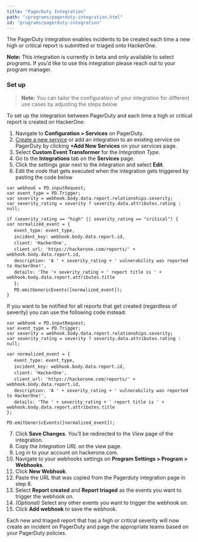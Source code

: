 ```yaml
---
title: "PagerDuty Integration"
path: "/programs/pagerduty-integration.html"
id: "programs/pagerduty-integration"
---
```


<style>
.contents {
  margin-left: 1.45rem;
  margin-right: 1.45rem;
  border-radius: 0.3em;
  width: 60%;
}
</style>

The PagerDuty integration enables incidents to be created each time a new high or critical report is submitted or triaged onto HackerOne.

<div class="betanote" markdown="1">
<b>Note:</b> This integration is currently in beta and only available to select programs. If you’d like to use this integration please reach out to your program manager.
</div>

### Set up

> **Note:** You can tailor the configuration of your integration for different use cases by adjusting the steps below.

To set up the integration between PagerDuty and each time a high or critical report is created on HackerOne:

1. Navigate to **Configuration > Services** on PagerDuty.
2. [Create a new service](https://support.pagerduty.com/docs/services-and-integrations#section-events-api-v2) or add an integration to an existing service on PagerDuty by clicking **+Add New Services** on your services page.
3. Select **Custom Event Transformer** for the *Integration Type*.
4. Go to the **Integrations** tab on the **Services** page.
5. Click the settings gear next to the integration and select **Edit**.
6. Edit the code that gets executed when the integration gets triggered by pasting the code below

`var webhook = PD.inputRequest;`
<br>`var event_type = PD.Trigger;`
<br>`var severity = webhook.body.data.report.relationships.severity;`
<br>`var severity_rating = severity ? severity.data.attributes.rating : null;`

`if (severity_rating == "high" || severity_rating == "critical") {`
  <br> `var normalized_event = {`
    <br>&nbsp;&nbsp;&nbsp;&nbsp;&nbsp;`event_type: event_type,`
    <br>&nbsp;&nbsp;&nbsp;&nbsp;&nbsp;`incident_key: webhook.body.data.report.id,`
    <br>&nbsp;&nbsp;&nbsp;&nbsp;&nbsp;`client: 'HackerOne',`
    <br>&nbsp;&nbsp;&nbsp;&nbsp;&nbsp;`client_url: 'https://hackerone.com/reports/' + webhook.body.data.report.id,`
    <br>&nbsp;&nbsp;&nbsp;&nbsp;&nbsp;`description: 'A ' + severity_rating + ' vulnerability was reported to HackerOne!',`
    <br>&nbsp;&nbsp;&nbsp;&nbsp;&nbsp;`details: 'The '+ severity_rating + ' report title is ' + webhook.body.data.report.attributes.title`
  <br>&nbsp;&nbsp;&nbsp;&nbsp;&nbsp;`};`
  <br>&nbsp;&nbsp;&nbsp;&nbsp;&nbsp;`PD.emitGenericEvents([normalized_event]);`
<br>`}`


If you want to be notified for all reports that get created (regardless of severity) you can use the following code instead:

`var webhook = PD.inputRequest;`
<br>`var event_type = PD.Trigger;`
<br>`var severity = webhook.body.data.report.relationships.severity;`
<br>`var severity_rating = severity ? severity.data.attributes.rating : null;`

`var normalized_event = {`
  <br>&nbsp;&nbsp;&nbsp;&nbsp;&nbsp;`event_type: event_type,`
  <br>&nbsp;&nbsp;&nbsp;&nbsp;&nbsp;`incident_key: webhook.body.data.report.id,`
  <br>&nbsp;&nbsp;&nbsp;&nbsp;&nbsp;`client: 'HackerOne',`
  <br>&nbsp;&nbsp;&nbsp;&nbsp;&nbsp;`client_url: 'https://hackerone.com/reports/' + webhook.body.data.report.id,`
  <br>&nbsp;&nbsp;&nbsp;&nbsp;&nbsp;`description: 'A ' + severity_rating + ' vulnerability was reported to HackerOne!',`
  <br>&nbsp;&nbsp;&nbsp;&nbsp;&nbsp;`details: 'The ' + severity_rating + ' report title is ' + webhook.body.data.report.attributes.title`
<br> `};`

`PD.emitGenericEvents([normalized_event]);`

7. Click **Save Changes**. You’ll be redirected to the *View* page of the integration.
8. Copy the *Integration URL* on the view page.
9. Log in to your account on hackerone.com.
10. Navigate to your webhooks settings on **Program Settings > Program > Webhooks**.
11. Click **New Webhook**.
12. Paste the URL that was copied from the Pagerduty integration page in step 8.
13. Select **Report created** and **Report triaged** as the events you want to trigger the webhook on.
14. *(Optional)* Select any other events you want to trigger the webhook on.
15. Click **Add webhook** to save the webhook.

Each new and triaged report that has a high or critical severity will now create an incident on PagerDuty and page the appropriate teams based on your PagerDuty policies.
